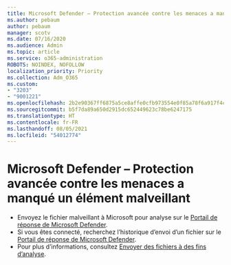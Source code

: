 ```yaml
---
title: Microsoft Defender – Protection avancée contre les menaces a manqué un élément malveillant
ms.author: pebaum
author: pebaum
manager: scotv
ms.date: 07/16/2020
ms.audience: Admin
ms.topic: article
ms.service: o365-administration
ROBOTS: NOINDEX, NOFOLLOW
localization_priority: Priority
ms.collection: Adm_O365
ms.custom:
- "3203"
- "9001221"
ms.openlocfilehash: 2b2e90367ff6875a5ce8affe0cfb973554e0f85a78f6a917f4c520640018ac93
ms.sourcegitcommit: b5f7da89a650d2915dc652449623c78be6247175
ms.translationtype: HT
ms.contentlocale: fr-FR
ms.lasthandoff: 08/05/2021
ms.locfileid: "54012774"
---
```

# <a name="microsoft-defender-atp-missed-a-malicious-item"></a>Microsoft Defender – Protection avancée contre les menaces a manqué un élément malveillant

- Envoyez le fichier malveillant à Microsoft pour analyse sur le [Portail de réponse de Microsoft Defender](https://www.microsoft.com/wdsi/filesubmission/). 
- Si vous êtes connecté, recherchez l’historique d’envoi d’un fichier sur le [Portail de réponse de Microsoft Defender](https://www.microsoft.com/wdsi/submissionhistory).
- Pour plus d’informations, consultez [Envoyer des fichiers à des fins d’analyse](/windows/security/threat-protection/intelligence/submission-guide).